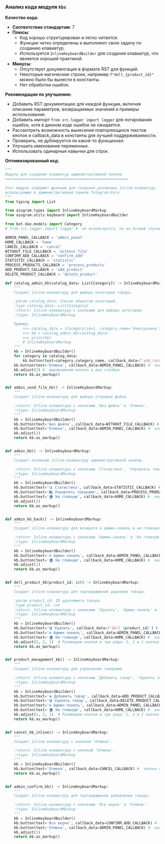 ### Анализ кода модуля `kbs`

**Качество кода**:
- **Соответствие стандартам**: 7
- **Плюсы**:
    - Код хорошо структурирован и легко читается.
    - Функции четко определены и выполняют свою задачу по созданию клавиатур.
    - Используется `InlineKeyboardBuilder` для создания клавиатур, что является хорошей практикой.
- **Минусы**:
    - Отсутствует документация в формате RST для функций.
    - Некоторые магические строки, например `f"dell_{product_id}"` можно было бы вынести в константы.
    - Нет обработки ошибок.

**Рекомендации по улучшению**:
- Добавить RST-документацию для каждой функции, включая описание параметров, возвращаемых значений и примеры использования.
- Добавить импорт `from src.logger import logger` для логирования ошибок, хотя в данном коде ошибок не ожидается.
- Рассмотреть возможность вынесения повторяющихся текстов кнопок и callback_data в константы для лучшей поддерживаемости.
- Проверить, не дублируется ли какой-то функционал.
- Улучшить именование переменных.
- Использовать одинарные кавычки для строк.

**Оптимизированный код**:

```python
"""
Модуль для создания клавиатур административной панели.
========================================================

Этот модуль содержит функции для создания различных inline-клавиатур,
используемых в административной панели Telegram-бота.
"""
from typing import List

from aiogram.types import InlineKeyboardMarkup
from aiogram.utils.keyboard import InlineKeyboardBuilder

from bot.dao.models import Category
# from src.logger import logger #  не используется, но на всякий случай

ADMIN_PANEL_CALLBACK = 'admin_panel'
HOME_CALLBACK = 'home'
CANCEL_CALLBACK = 'cancel'
WITHOUT_FILE_CALLBACK = 'without_file'
CONFIRM_ADD_CALLBACK = 'confirm_add'
STATISTIC_CALLBACK = 'statistic'
PROCESS_PRODUCTS_CALLBACK = 'process_products'
ADD_PRODUCT_CALLBACK = 'add_product'
DELETE_PRODUCT_CALLBACK = 'delete_product'

def catalog_admin_kb(catalog_data: List[Category]) -> InlineKeyboardMarkup:
    """
    Создает inline-клавиатуру для выбора категории товара.

    :param catalog_data: Список объектов категорий.
    :type catalog_data: List[Category]
    :return: Inline-клавиатура с кнопками для выбора категории.
    :rtype: InlineKeyboardMarkup

    Пример:
        >>> catalog_data = [Category(id=1, category_name='Электроника'), Category(id=2, category_name='Одежда')]
        >>> kb = catalog_admin_kb(catalog_data)
        >>> print(kb)
        # InlineKeyboardMarkup
    """
    kb = InlineKeyboardBuilder()
    for category in catalog_data:
        kb.button(text=category.category_name, callback_data=f'add_category_{category.id}') #  создаем кнопку для каждой категории
    kb.button(text='Отмена', callback_data=ADMIN_PANEL_CALLBACK) #  кнопка отмены
    kb.adjust(2) #  выравниваем кнопки в два столбца
    return kb.as_markup()


def admin_send_file_kb() -> InlineKeyboardMarkup:
    """
    Создает inline-клавиатуру для выбора отправки файла.

    :return: Inline-клавиатура с кнопками 'Без файла' и 'Отмена'.
    :rtype: InlineKeyboardMarkup
    """
    kb = InlineKeyboardBuilder()
    kb.button(text='Без файла', callback_data=WITHOUT_FILE_CALLBACK) #  кнопка без файла
    kb.button(text='Отмена', callback_data=ADMIN_PANEL_CALLBACK) #  кнопка отмены
    kb.adjust(2)
    return kb.as_markup()


def admin_kb() -> InlineKeyboardMarkup:
    """
    Создает основную inline-клавиатуру административной панели.

    :return: Inline-клавиатура с кнопками 'Статистика', 'Управлять товарами' и 'На главную'.
    :rtype: InlineKeyboardMarkup
    """
    kb = InlineKeyboardBuilder()
    kb.button(text='📊 Статистика', callback_data=STATISTIC_CALLBACK) #  кнопка статистики
    kb.button(text='🛍️ Управлять товарами', callback_data=PROCESS_PRODUCTS_CALLBACK) #  кнопка управления товарами
    kb.button(text='🏠 На главную', callback_data=HOME_CALLBACK) #  кнопка на главную
    kb.adjust(2)
    return kb.as_markup()


def admin_kb_back() -> InlineKeyboardMarkup:
    """
    Создает inline-клавиатуру для возврата в админ-панель и на главную.

    :return: Inline-клавиатура с кнопками 'Админ панель' и 'На главную'.
    :rtype: InlineKeyboardMarkup
    """
    kb = InlineKeyboardBuilder()
    kb.button(text='⚙️ Админ панель', callback_data=ADMIN_PANEL_CALLBACK) #  кнопка в админ панель
    kb.button(text='🏠 На главную', callback_data=HOME_CALLBACK) #  кнопка на главную
    kb.adjust(1)
    return kb.as_markup()


def dell_product_kb(product_id: int) -> InlineKeyboardMarkup:
    """
    Создает inline-клавиатуру для подтверждения удаления товара.

    :param product_id: ID удаляемого товара.
    :type product_id: int
    :return: Inline-клавиатура с кнопками 'Удалить', 'Админ панель' и 'На главную'.
    :rtype: InlineKeyboardMarkup
    """
    kb = InlineKeyboardBuilder()
    kb.button(text='🗑️ Удалить', callback_data=f'dell_{product_id}') #  кнопка удаления товара
    kb.button(text='⚙️ Админ панель', callback_data=ADMIN_PANEL_CALLBACK) #  кнопка в админ панель
    kb.button(text='🏠 На главную', callback_data=HOME_CALLBACK) #  кнопка на главную
    kb.adjust(2, 2, 1)  # Размещаем кнопки в три ряда: 2, 2 и 1 кнопка
    return kb.as_markup()


def product_management_kb() -> InlineKeyboardMarkup:
    """
    Создает inline-клавиатуру для управления товарами.

    :return: Inline-клавиатура с кнопками 'Добавить товар', 'Удалить товар', 'Админ панель' и 'На главную'.
    :rtype: InlineKeyboardMarkup
    """
    kb = InlineKeyboardBuilder()
    kb.button(text='➕ Добавить товар', callback_data=ADD_PRODUCT_CALLBACK) #  кнопка добавления товара
    kb.button(text='🗑️ Удалить товар', callback_data=DELETE_PRODUCT_CALLBACK) #  кнопка удаления товара
    kb.button(text='⚙️ Админ панель', callback_data=ADMIN_PANEL_CALLBACK) #  кнопка в админ панель
    kb.button(text='🏠 На главную', callback_data=HOME_CALLBACK) #  кнопка на главную
    kb.adjust(2, 2, 1)  # Размещаем кнопки в три ряда: 2, 2 и 1 кнопка
    return kb.as_markup()


def cancel_kb_inline() -> InlineKeyboardMarkup:
    """
    Создает inline-клавиатуру с кнопкой 'Отмена'.

    :return: Inline-клавиатура с кнопкой 'Отмена'.
    :rtype: InlineKeyboardMarkup
    """
    kb = InlineKeyboardBuilder()
    kb.button(text='Отмена', callback_data=CANCEL_CALLBACK) #  кнопка отмены
    return kb.as_markup()


def admin_confirm_kb() -> InlineKeyboardMarkup:
    """
    Создает inline-клавиатуру для подтверждения добавления товара.

    :return: Inline-клавиатура с кнопками 'Все верно' и 'Отмена'.
    :rtype: InlineKeyboardMarkup
    """
    kb = InlineKeyboardBuilder()
    kb.button(text='Все верно', callback_data=CONFIRM_ADD_CALLBACK) #  кнопка подтверждения
    kb.button(text='Отмена', callback_data=ADMIN_PANEL_CALLBACK) #  кнопка отмены
    kb.adjust(1)
    return kb.as_markup()
